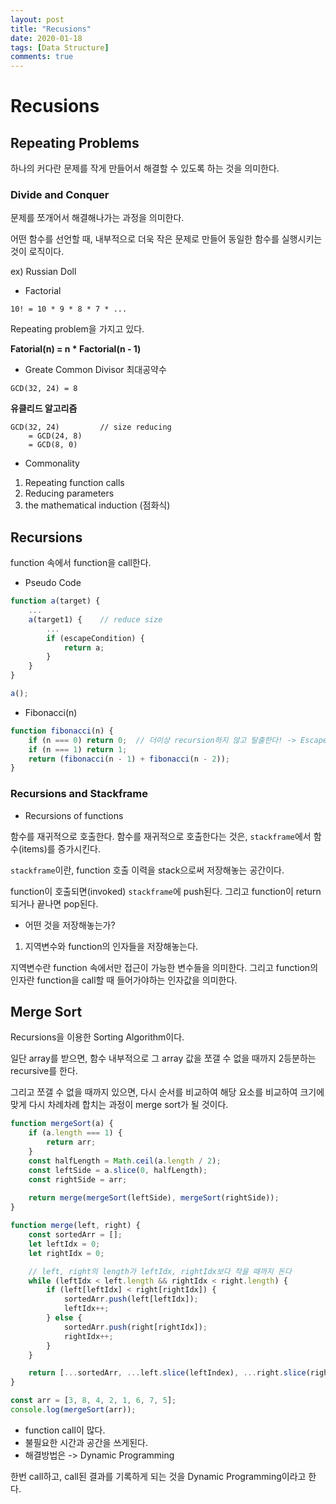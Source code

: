 ```yaml
---
layout: post
title: "Recusions"
date: 2020-01-18
tags: [Data Structure]
comments: true
---
```


# Recusions

## Repeating Problems

하나의 커다란 문제를 작게 만들어서 해결할 수 있도록 하는 것을 의미한다.

### Divide and Conquer

문제를 쪼개어서 해결해나가는 과정을 의미한다.

어떤 함수를 선언할 때, 내부적으로 더욱 작은 문제로 만들어 동일한 함수를 실행시키는 것이 로직이다.

ex) Russian Doll

* Factorial

`10! = 10 * 9 * 8 * 7 * ...`

Repeating problem을 가지고 있다.

**Fatorial(n) = n * Factorial(n - 1)**

* Greate Common Divisor 최대공약수

`GCD(32, 24) = 8`

**유클리드 알고리즘**

```
GCD(32, 24)         // size reducing
    = GCD(24, 8) 
    = GCD(8, 0)
```

* Commonality 

1. Repeating function calls
2. Reducing parameters
3. the mathematical induction (점화식)

## Recursions

function 속에서 function을 call한다.

* Pseudo Code

```javascript
function a(target) {
    ...
    a(target1) {    // reduce size
        ...
        if (escapeCondition) {
            return a;
        }
    }
}

a();
```

* Fibonacci(n)

```javascript
function fibonacci(n) {
    if (n === 0) return 0;  // 더이상 recursion하지 않고 탈출한다! -> EscapeCondition
    if (n === 1) return 1;
    return (fibonacci(n - 1) + fibonacci(n - 2));
}
```

### Recursions and Stackframe

* Recursions of functions

함수를 재귀적으로 호출한다. 함수를 재귀적으로 호출한다는 것은, `stackframe`에서 함수(items)를 증가시킨다.

`stackframe`이란, function 호출 이력을 stack으로써 저장해놓는 공간이다.

function이 호출되면(invoked) `stackframe`에 push된다. 그리고 function이 return되거나 끝나면 pop된다.

* 어떤 것을 저장해놓는가?

1. 지역변수와 function의 인자들을 저장해놓는다.

지역변수란 function 속에서만 접근이 가능한 변수들을 의미한다. 그리고 function의 인자란 function을 call할 때 들어가야하는 인자값을 의미한다.

## Merge Sort

Recursions을 이용한 Sorting Algorithm이다.

일단 array를 받으면, 함수 내부적으로 그 array 값을 쪼갤 수 없을 때까지 2등분하는 recursive를 한다.

그리고 쪼갤 수 없을 때까지 있으면, 다시 순서를 비교하여 해당 요소를 비교하여 크기에 맞게 다시 차례차례 합치는 과정이 merge sort가 될 것이다.

```javascript
function mergeSort(a) {
    if (a.length === 1) {
        return arr;
    }
    const halfLength = Math.ceil(a.length / 2);
    const leftSide = a.slice(0, halfLength);
    const rightSide = arr;
    
    return merge(mergeSort(leftSide), mergeSort(rightSide));
}

function merge(left, right) {
    const sortedArr = [];
    let leftIdx = 0;
    let rightIdx = 0;

    // left, right의 length가 leftIdx, rightIdx보다 작을 때까지 돈다
    while (leftIdx < left.length && rightIdx < right.length) {
        if (left[leftIdx] < right[rightIdx]) {
            sortedArr.push(left[leftIdx]);
            leftIdx++;
        } else {
            sortedArr.push(right[rightIdx]);
            rightIdx++;
        }
    }

    return [...sortedArr, ...left.slice(leftIndex), ...right.slice(rightIdx)]
}

const arr = [3, 8, 4, 2, 1, 6, 7, 5];
console.log(mergeSort(arr));
```

* function call이 많다.
* 불필요한 시간과 공간을 쓰게된다.
* 해결방법은 -> Dynamic Programming

한번 call하고, call된 결과를 기록하게 되는 것을 Dynamic Programming이라고 한다.
